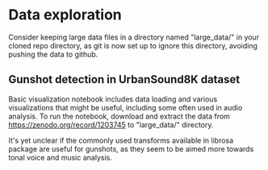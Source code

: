 # Data exploration

Consider keeping large data files in a directory named "large_data/" in your cloned repo directory, as git is now set up to ignore this directory, avoiding pushing the data to github.

## Gunshot detection in UrbanSound8K dataset

Basic visualization notebook includes data loading and various visualizations that might be useful, including some often used in audio analysis.
To run the notebook, download and extract the data from https://zenodo.org/record/1203745 to "large_data/" directory.

It's yet unclear if the commonly used transforms available in librosa package are useful for gunshots, as they seem to be aimed more towards tonal voice and music analysis.
